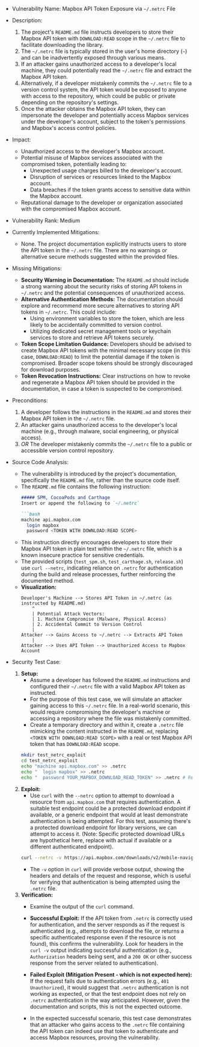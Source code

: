 - Vulnerability Name: Mapbox API Token Exposure via `~/.netrc` File

- Description:
  1. The project's `README.md` file instructs developers to store their Mapbox API token with `DOWNLOAD:READ` scope in the `~/.netrc` file to facilitate downloading the library.
  2. The `~/.netrc` file is typically stored in the user's home directory (`~`) and can be inadvertently exposed through various means.
  3. If an attacker gains unauthorized access to a developer's local machine, they could potentially read the `~/.netrc` file and extract the Mapbox API token.
  4. Alternatively, if a developer mistakenly commits the `~/.netrc` file to a version control system, the API token would be exposed to anyone with access to the repository, which could be public or private depending on the repository's settings.
  5. Once the attacker obtains the Mapbox API token, they can impersonate the developer and potentially access Mapbox services under the developer's account, subject to the token's permissions and Mapbox's access control policies.

- Impact:
  - Unauthorized access to the developer's Mapbox account.
  - Potential misuse of Mapbox services associated with the compromised token, potentially leading to:
    - Unexpected usage charges billed to the developer's account.
    - Disruption of services or resources linked to the Mapbox account.
    - Data breaches if the token grants access to sensitive data within the Mapbox account.
  - Reputational damage to the developer or organization associated with the compromised Mapbox account.

- Vulnerability Rank: Medium

- Currently Implemented Mitigations:
  - None. The project documentation explicitly instructs users to store the API token in the `~/.netrc` file. There are no warnings or alternative secure methods suggested within the provided files.

- Missing Mitigations:
  - **Security Warning in Documentation:** The `README.md` should include a strong warning about the security risks of storing API tokens in `~/.netrc` and the potential consequences of unauthorized access.
  - **Alternative Authentication Methods:** The documentation should explore and recommend more secure alternatives to storing API tokens in `~/.netrc`. This could include:
    - Using environment variables to store the token, which are less likely to be accidentally committed to version control.
    - Utilizing dedicated secret management tools or keychain services to store and retrieve API tokens securely.
  - **Token Scope Limitation Guidance:** Developers should be advised to create Mapbox API tokens with the minimal necessary scope (in this case, `DOWNLOAD:READ`) to limit the potential damage if the token is compromised. Broader scope tokens should be strongly discouraged for download purposes.
  - **Token Revocation Instructions:** Clear instructions on how to revoke and regenerate a Mapbox API token should be provided in the documentation, in case a token is suspected to be compromised.

- Preconditions:
  1. A developer follows the instructions in the `README.md` and stores their Mapbox API token in the `~/.netrc` file.
  2. An attacker gains unauthorized access to the developer's local machine (e.g., through malware, social engineering, or physical access).
  3. *OR* The developer mistakenly commits the `~/.netrc` file to a public or accessible version control repository.

- Source Code Analysis:
  - The vulnerability is introduced by the project's documentation, specifically the `README.md` file, rather than the source code itself.
  - The `README.md` file contains the following instruction:
    ```markdown
    ##### SPM, CocoaPods and Carthage
    Insert or append the following to `~/.netrc`

    ```bash
    machine api.mapbox.com
      login mapbox
      password <TOKEN WITH DOWNLOAD:READ SCOPE>
    ```
  - This instruction directly encourages developers to store their Mapbox API token in plain text within the `~/.netrc` file, which is a known insecure practice for sensitive credentials.
  - The provided scripts (`test_spm.sh`, `test_carthage.sh`, `release.sh`) use `curl --netrc`, indicating reliance on `.netrc` for authentication during the build and release processes, further reinforcing the documented method.
  - **Visualization:**
    ```
    Developer's Machine --> Stores API Token in ~/.netrc (as instructed by README.md)
        ^
        | Potential Attack Vectors:
        | 1. Machine Compromise (Malware, Physical Access)
        | 2. Accidental Commit to Version Control
        |
    Attacker --> Gains Access to ~/.netrc --> Extracts API Token
        |
    Attacker --> Uses API Token --> Unauthorized Access to Mapbox Account
    ```

- Security Test Case:
  1. **Setup:**
     - Assume a developer has followed the `README.md` instructions and configured their `~/.netrc` file with a valid Mapbox API token as instructed.
     - For the purpose of this test case, we will simulate an attacker gaining access to this `~/.netrc` file. In a real-world scenario, this would require compromising the developer's machine or accessing a repository where the file was mistakenly committed.
     - Create a temporary directory and within it, create a `.netrc` file mimicking the content instructed in the `README.md`, replacing `<TOKEN WITH DOWNLOAD:READ SCOPE>` with a real or test Mapbox API token that has `DOWNLOAD:READ` scope.
     ```bash
     mkdir test_netrc_exploit
     cd test_netrc_exploit
     echo "machine api.mapbox.com" >> .netrc
     echo "  login mapbox" >> .netrc
     echo "  password YOUR_MAPBOX_DOWNLOAD_READ_TOKEN" >> .netrc # Replace with your token
     ```
  2. **Exploit:**
     - Use `curl` with the `--netrc` option to attempt to download a resource from `api.mapbox.com` that requires authentication.  A suitable test endpoint could be a protected download endpoint if available, or a generic endpoint that would at least demonstrate authentication is being attempted. For this test, assuming there's a protected download endpoint for library versions, we can attempt to access it.  (Note: Specific protected download URLs are hypothetical here, replace with actual if available or a different authenticated endpoint).
     ```bash
     curl --netrc -v https://api.mapbox.com/downloads/v2/mobile-navigation-native/releases/ios/packages/some_version/MapboxNavigationNative.xcframework.zip
     ```
     - The `-v` option in `curl` will provide verbose output, showing the headers and details of the request and response, which is useful for verifying that authentication is being attempted using the `.netrc` file.
  3. **Verification:**
     - Examine the output of the `curl` command.
     - **Successful Exploit:** If the API token from `.netrc` is correctly used for authentication, and the server responds as if the request is authenticated (e.g., attempts to download the file, or returns a specific authenticated response even if the resource is not found), this confirms the vulnerability. Look for headers in the `curl -v` output indicating successful authentication (e.g., `Authorization` headers being sent, and a `200 OK` or other success response from the server related to authentication).
     - **Failed Exploit (Mitigation Present - which is not expected here):** If the request fails due to authentication errors (e.g., `401 Unauthorized`), it would suggest that `.netrc` authentication is not working as expected, or that the test endpoint does not rely on `.netrc` authentication in the way anticipated. However, given the documentation and scripts, this is not the expected outcome.

     - In the expected successful scenario, this test case demonstrates that an attacker who gains access to the `.netrc` file containing the API token can indeed use that token to authenticate and access Mapbox resources, proving the vulnerability.